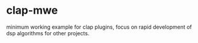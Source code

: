 # clap-mwe
minimum working example for clap plugins, focus on rapid development of dsp algorithms for other projects.
